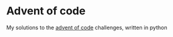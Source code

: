 # Advent of code

My solutions to the [advent of code](https://adventofcode.com/) challenges, written in python
